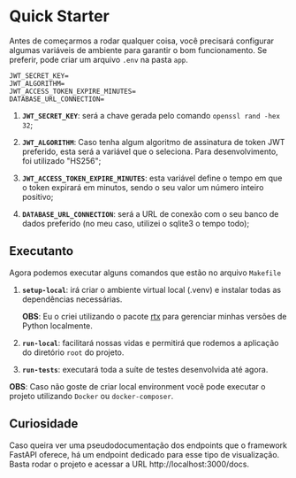 # Quick Starter

Antes de começarmos a rodar qualquer coisa, você precisará configurar algumas variáveis de ambiente para garantir o bom funcionamento. Se preferir, pode criar um arquivo `.env` na pasta `app`.

```
JWT_SECRET_KEY=
JWT_ALGORITHM=
JWT_ACCESS_TOKEN_EXPIRE_MINUTES=
DATABASE_URL_CONNECTION=

```

1. **`JWT_SECRET_KEY`**: será a chave gerada pelo comando `openssl rand -hex 32`;

2. **`JWT_ALGORITHM`**: Caso tenha algum algoritmo de assinatura de token JWT preferido, esta será a variável que o seleciona. Para desenvolvimento, foi utilizado "HS256";

3. **`JWT_ACCESS_TOKEN_EXPIRE_MINUTES`**: esta variável define o tempo em que o token expirará em minutos, sendo o seu valor um número inteiro positivo;

4. **`DATABASE_URL_CONNECTION`**: será a URL de conexão com o seu banco de dados preferido (no meu caso, utilizei o sqlite3 o tempo todo);

## Executanto

Agora podemos executar alguns comandos que estão no arquivo `Makefile`

1. **`setup-local`**: irá criar o ambiente virtual local (.venv) e instalar todas as dependências necessárias.

   **OBS**: Eu o criei utilizando o pacote [rtx](https://github.com/jdx/rtx) para gerenciar minhas versões de Python localmente.

2. **`run-local`**: facilitará nossas vidas e permitirá que rodemos a aplicação do diretório `root` do projeto.

3. **`run-tests`**: executará toda a suíte de testes desenvolvida até agora.

**OBS**: Caso não goste de criar local environment você pode executar o projeto utilizando `Docker` ou `docker-composer`.

## Curiosidade

Caso queira ver uma pseudodocumentação dos endpoints que o framework FastAPI oferece, há um endpoint dedicado para esse tipo de visualização. Basta rodar o projeto e acessar a URL http://localhost:3000/docs.
